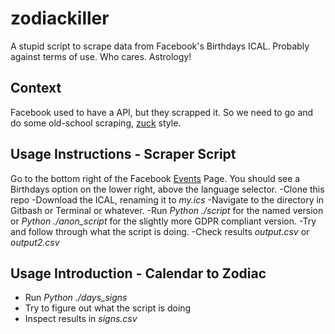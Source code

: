 # zodiackiller
A stupid script to scrape data from Facebook's Birthdays ICAL. Probably against terms of use. Who cares. Astrology!

## Context
Facebook used to have a API, but they scrapped it. So we need to go and do some old-school scraping, [zuck](https://www.youtube.com/watch?v=BPazh2kDdvA) style.

## Usage Instructions - Scraper Script
Go to the bottom right of the Facebook [Events](https://www.youtube.com/watch?v=BPazh2kDdvA) Page. You should see a Birthdays option on the lower right, above the language selector.
-Clone this repo
-Download the ICAL, renaming it to *my.ics*
-Navigate to the directory in Gitbash or Terminal or whatever.
-Run *Python ./script* for the named version or *Python ./anon_script* for the slightly more GDPR compliant version.
-Try and follow through what the script is doing.
-Check results *output.csv* or *output2.csv*

## Usage Introduction - Calendar to Zodiac
- Run *Python ./days_signs*
- Try to figure out what the script is doing
- Inspect results in *signs.csv*
